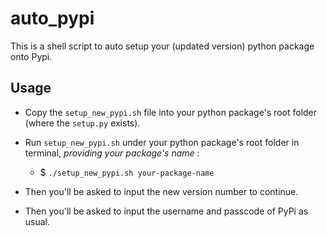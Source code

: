 # auto_pypi

This is a shell script to auto setup your (updated version) python package onto Pypi. 


## Usage

- Copy the `setup_new_pypi.sh` file into your python package's root folder (where the `setup.py` exists). 

- Run `setup_new_pypi.sh` under your python package's root folder in terminal, *providing your package's name* : 
  - $ `./setup_new_pypi.sh your-package-name`

- Then you'll be asked to input the new version number to continue. 

- Then you'll be asked to input the username and passcode of PyPi as usual. 
